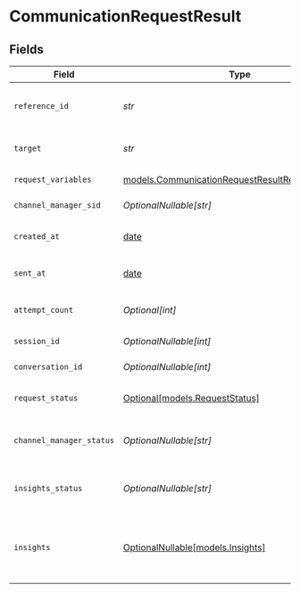 # CommunicationRequestResult


## Fields

| Field                                                                                                                                            | Type                                                                                                                                             | Required                                                                                                                                         | Description                                                                                                                                      | Example                                                                                                                                          |
| ------------------------------------------------------------------------------------------------------------------------------------------------ | ------------------------------------------------------------------------------------------------------------------------------------------------ | ------------------------------------------------------------------------------------------------------------------------------------------------ | ------------------------------------------------------------------------------------------------------------------------------------------------ | ------------------------------------------------------------------------------------------------------------------------------------------------ |
| `reference_id`                                                                                                                                   | *str*                                                                                                                                            | :heavy_check_mark:                                                                                                                               | ID for target outreach (unique within batch)                                                                                                     | 12345                                                                                                                                            |
| `target`                                                                                                                                         | *str*                                                                                                                                            | :heavy_check_mark:                                                                                                                               | Target phone number or email address                                                                                                             | user@email.com                                                                                                                                   |
| `request_variables`                                                                                                                              | [models.CommunicationRequestResultRequestVariables](../models/communicationrequestresultrequestvariables.md)                                     | :heavy_check_mark:                                                                                                                               | Variables for request                                                                                                                            |                                                                                                                                                  |
| `channel_manager_sid`                                                                                                                            | *OptionalNullable[str]*                                                                                                                          | :heavy_minus_sign:                                                                                                                               | Channel manager SID                                                                                                                              | LMc4b16a9df2ce33d84b3d30581fe6598c                                                                                                               |
| `created_at`                                                                                                                                     | [date](https://docs.python.org/3/library/datetime.html#date-objects)                                                                             | :heavy_minus_sign:                                                                                                                               | Timestamp of request creation                                                                                                                    | 2025-04-29T00:00:00Z                                                                                                                             |
| `sent_at`                                                                                                                                        | [date](https://docs.python.org/3/library/datetime.html#date-objects)                                                                             | :heavy_minus_sign:                                                                                                                               | Timestamp at which request was sent                                                                                                              | 2025-04-30T00:00:00Z                                                                                                                             |
| `attempt_count`                                                                                                                                  | *Optional[int]*                                                                                                                                  | :heavy_minus_sign:                                                                                                                               | Number of attempts for request                                                                                                                   | 0                                                                                                                                                |
| `session_id`                                                                                                                                     | *OptionalNullable[int]*                                                                                                                          | :heavy_minus_sign:                                                                                                                               | Unique ID for call session                                                                                                                       | 1                                                                                                                                                |
| `conversation_id`                                                                                                                                | *OptionalNullable[int]*                                                                                                                          | :heavy_minus_sign:                                                                                                                               | Unique ID for conversation                                                                                                                       | 1                                                                                                                                                |
| `request_status`                                                                                                                                 | [Optional[models.RequestStatus]](../models/requeststatus.md)                                                                                     | :heavy_minus_sign:                                                                                                                               | Status of a communication request.                                                                                                               |                                                                                                                                                  |
| `channel_manager_status`                                                                                                                         | *OptionalNullable[str]*                                                                                                                          | :heavy_minus_sign:                                                                                                                               | Status of request in channel manager                                                                                                             | COMPLETED                                                                                                                                        |
| `insights_status`                                                                                                                                | *OptionalNullable[str]*                                                                                                                          | :heavy_minus_sign:                                                                                                                               | Status of session in insight workflow                                                                                                            | PENDING                                                                                                                                          |
| `insights`                                                                                                                                       | [OptionalNullable[models.Insights]](../models/insights.md)                                                                                       | :heavy_minus_sign:                                                                                                                               | Insights from call                                                                                                                               | {<br/>"rating": "Good",<br/>"summary": "The customer service agent successfully assisted the caller with their inquiry and the call ended positively."<br/>} |